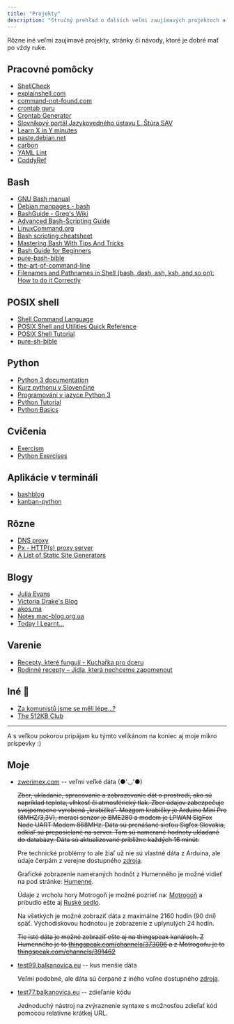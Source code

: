 ```yaml
---
title: "Projekty"
description: "Stručný prehľad o ďalších veľmi zaujímavých projektoch a stránkach."
---
```


Rôzne iné veľmi zaujímavé projekty, stránky či návody, ktoré je dobré mať po vždy ruke.

## Pracovné pomôcky

- [ShellCheck](https://www.shellcheck.net/)
- [explainshell.com](https://explainshell.com/)
- [command-not-found.com](https://command-not-found.com/)
- [crontab guru](https://crontab.guru/)
- [Crontab Generator](https://crontab-generator.org/)
- [Slovníkový portál Jazykovedného ústavu Ľ. Štúra SAV](https://slovnik.juls.savba.sk/)
- [Learn X in Y minutes](https://learnxinyminutes.com/)
- [paste.debian.net](https://paste.debian.net/)
- [carbon](https://carbon.now.sh/)
- [YAML Lint](https://www.yamllint.com/)
- [CoddyRef](https://ref.coddy.tech/)

## Bash

- [GNU Bash manual](https://www.gnu.org/software/bash/manual/)
- [Debian manpages - bash](https://manpages.debian.org/bookworm/bash/bash.1.en.html)
- [BashGuide - Greg's Wiki](https://mywiki.wooledge.org/BashGuide)
- [Advanced Bash-Scripting Guide](https://tldp.org/LDP/abs/html/)
- [LinuxCommand.org](https://linuxcommand.org/)
- [Bash scripting cheatsheet](https://devhints.io/bash)
- [Mastering Bash With Tips And Tricks](https://www.shell-tips.com/bash/#gsc.tab=0)
- [Bash Guide for Beginners](https://linuxreviews.org/Category:Bash_Guide_for_Beginners)
- [pure-bash-bible](https://github.com/dylanaraps/pure-bash-bible)
- [the-art-of-command-line](https://github.com/jlevy/the-art-of-command-line?tab=readme-ov-file)
- [Filenames and Pathnames in Shell (bash, dash, ash, ksh, and so on): How to do it Correctly](https://dwheeler.com/essays/filenames-in-shell.html)

## POSIX shell

- [Shell Command Language](https://pubs.opengroup.org/onlinepubs/9799919799/utilities/V3_chap02.html)
- [POSIX Shell and Utilities Quick Reference](https://shellhaters.org/)
- [POSIX Shell Tutorial](https://www.grymoire.com/Unix/Sh.html)
- [pure-sh-bible](https://github.com/dylanaraps/pure-sh-bible)

## Python

- [Python 3 documentation](https://docs.python.org/3/index.html)
- [Kurz pythonu v Slovenčine](https://www.youtube.com/playlist?list=PLNAMH_0HgWT9kaV-i51FxrsPO9r1YZqxk)
- [Programování v jazyce Python 3](https://howto.py.cz/)
- [Python Tutorial](https://www.w3schools.com/python/default.asp)
- [Python Basics](https://www.pythontutorial.net/python-basics/)

## Cvičenia

- [Exercism](https://exercism.org/dashboard)
- [Python Exercises](https://www.hackinscience.org/exercises/)

## Aplikácie v termináli

- [bashblog](https://github.com/cfenollosa/bashblog)
- [kanban-python](https://github.com/Zaloog/kanban-python)

## Rôzne

- [DNS proxy](https://github.com/AdguardTeam/dnsproxy)
- [Px - HTTP(s) proxy server](https://github.com/genotrance/px)
- [A List of Static Site Generators](https://jamstack.org/generators/)

## Blogy

- [Julia Evans](https://jvns.ca/)
- [Victoria Drake's Blog](https://victoria.dev/blog/)
- [akos.ma](https://akos.ma/)
- [Notes mac-blog.org.ua](https://mac-blog.org.ua/)
- [Today I Learnt…](https://til.codeinthehole.com/)

## Varenie

- [Recepty, které fungují - Kuchařka pro dceru](https://www.kucharkaprodceru.cz/recepty/)
- [Rodinné recepty – Jídla, která nechceme zapomenout](https://www.pixy.cz/kucharka/)

## Iné 🖖

- [Za komunistů jsme se měli lépe…?](https://www.zakomunistu.cz/)
- [The 512KB Club](https://512kb.club/)

---

A s veľkou pokorou pripájam ku týmto velikánom na koniec aj moje mikro príspevky :)

## Moje

- [zwerimex.com](https://zwerimex.com/) -- veľmi veľké dáta (●'◡'●)

    ~~Zber, ukladanie, spracovanie a zobrazovanie dát o prostredí, ako sú napríklad teplota, vlhkosť či atmosférický tlak. Zber údajov zabezpečuje svojpomocne vyrobená „krabička“. Mozgom krabičky je Arduino Mini Pro (8MHZ/3,3V), merací senzor je BME280 a modem je LPWAN SigFox Node UART Modem 868MHz. Dáta sú prenášané sieťou Sigfox Slovakia, odkiaľ sú preposielané na server. Tam sú namerané hodnoty ukladané do databázy. Dáta sú aktualizované približne každých 16 minút.~~

    Pre technické problémy to ale žiaľ už nie sú vlastné dáta z Arduina, ale údaje čerpám z verejne dostupného [zdroja](https://openweathermap.org/current).

    Grafické zobrazenie nameraných hodnôt z Humenného je možné vidieť na pod stránke: [Humenné](https://zwerimex.com/humenne).

    Údaje z vrcholu hory Motrogoň je možné pozrieť na: [Motrogoň](https://zwerimex.com/motrogon) a pribudlo ešte aj [Ruské sedlo](https://zwerimex.com/ruske_sedlo).

    Na všetkých je možné zobraziť dáta z maximálne 2160 hodín (90 dní) späť. Východiskovou hodnotou je zobrazenie z uplynulých 24 hodín.

    ~~Tie isté dáta je možné zobraziť ešte aj na thingspeak kanáloch. Z Humenného je to [thingspeak.com/channels/373096](https://thingspeak.com/channels/373096) a z Motrogoňu je to [thingspeak.com/channels/391462](https://thingspeak.com/channels/391462)~~

- [test99.balkanovica.eu](https://test99.balkanovica.eu/) -- kus menšie dáta

    Veľmi podobné, ale dáta sú čerpané z iného voľne dostupného [zdroja](https://open-meteo.com/).

- [test77.balkanovica.eu](https://test77.balkanovica.eu/) -- zdieľanie kódu

    Jednoduchý nástroj na zvýraznenie syntaxe s možnosťou zdieľať kód pomocou relatívne krátkej URL.
